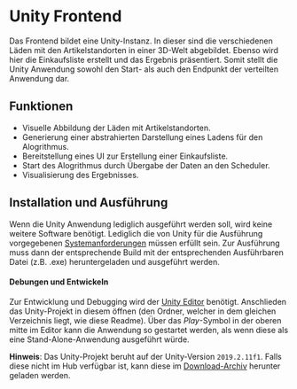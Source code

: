 ﻿
# Unity Frontend
Das Frontend bildet eine Unity-Instanz. In dieser sind die verschiedenen Läden mit den Artikelstandorten in einer 3D-Welt abgebildet. Ebenso wird hier die Einkaufsliste erstellt und das Ergebnis präsentiert. Somit stellt die Unity Anwendung sowohl den Start- als auch den Endpunkt der verteilten Anwendung dar.

## Funktionen
- Visuelle Abbildung der Läden mit Artikelstandorten.
- Generierung einer abstrahierten Darstellung eines Ladens für den Alogrithmus.
- Bereitstellung eines UI zur Erstellung einer Einkaufsliste.
- Start des Alogrithmus durch Übergabe der Daten an den Scheduler.
- Visualisierung des Ergebnisses.

## Installation und Ausführung
Wenn die Unity Anwendung lediglich ausgeführt werden soll, wird keine weitere Software benötigt. Lediglich die von Unity für die Ausführung vorgegebenen [Systemanforderungen](https://unity3d.com/de/unity/system-requirements "Systemanforderungen") müssen erfüllt sein.
Zur Ausführung muss dann der entsprechende Build mit der entsprechenden Ausführbaren Datei (z.B. .exe) heruntergeladen und ausgeführt werden.

#### Debungen und Entwickeln
Zur Entwicklung und Debugging wird der [Unity Editor](https://unity.com "Unity") benötigt. Anschlieden das Unity-Projekt in diesem öffnen (den Ordner, welcher in dem gleichen Verzeichnis liegt, wie diese Readme).
Über das *Play*-Symbol in der oberen mitte im Editor kann die Anwendung so gestartet werden, als wenn diese als eine Stand-Alone-Anwendung ausgeführt würde.

**Hinweis**: Das Unity-Projekt beruht auf der Unity-Version `2019.2.11f1`. 
Falls diese nicht im Hub verfügbar ist, kann diese im [Download-Archiv](https://unity3d.com/de/get-unity/download/archive "Archiv") herunter geladen werden.

